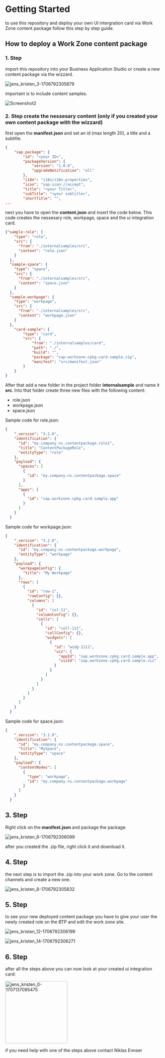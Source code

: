 # Getting Started

to use this repository and deploy your own UI intergration card via Work Zone content package follow this step by step guide.

## How to deploy a Work Zone content package

### 1. Step
import this repository into your Business Application Studio or create a new content package via the wizzard. 

![jens_kristen_3-1706792305879](https://github.com/user-attachments/assets/d8f66c00-7367-43bd-b459-84448d6b64d7)

important is to include content samples.

![Screenshot2](https://github.com/user-attachments/assets/e7357de6-0935-4746-bff8-db2fcf61e391)

### 2. Step create the nessesary content (only if you created your own content package with the wizzard)

first open the **manifest.json** and set an id (max length 20), a title and a subtitle.
```json
{
	"sap.package": {
		"id": "<your ID>",
		"packageVersion": {
			"version": "1.0.0",
			"upgradeNotification": "all"
		},
		"i18n": "i18n/i18n.properties",
		"icon": "sap-icon://accept",
		"title": "<your Title>",
		"subTitle": "<your subtitle>",
		"shortTitle": "",
...
```
next you have to open the **content.json** and insert the code below. 
This code creates the nessesary role, workpage, space and the ui integration card.
```json
{"sample-role": {
    "type": "role",
    "src": {
      "from": "./internalsamples/src",
      "content": "role.json"
    }
  },
  "sample-space": {
    "type": "space",
    "src": {
      "from": "./internalsamples/src",
      "content": "space.json"
    }
  },
  "sample-workpage": {
    "type": "workpage",
    "src": {
      "from": "./internalsamples/src",
      "content": "workpage.json"
    }
  },
    "card-sample": {
        "type": "card",
        "src": {
            "from": "./internalsamples/card",
            "path": "./",
            "build": "",
            "package": "sap-workzone-cpkg-card-sample.zip",
            "manifest": "src/manifest.json"
        }
    }
}
```
After that add a new folder in the project folder **internalsample** and name it **src**. 
Into that folder create three new files with the following content:
- role.json
- workpage.json
- space.json

Sample code for role.json:
```json
{
    "_version": "3.2.0",
    "identification": {
      "id": "my.company.ns.contentpackage.role1",
      "title": "ContentPackageRole",
      "entityType": "role"
    },
    "payload": {
      "spaces": [
        {
          "id": "my.company.ns.contentpackage.space"
        }
      ],
      "apps": [
        {
          "id": "sap.workzone.cpkg.card.sample.app"
        }
      ]
    }
  }
```

Sample code for workpage.json:
```json
{
    "_version": "3.2.0",
    "identification": {
      "id": "my.company.ns.contentpackage.workpage",
      "entityType": "workpage"
    },
    "payload": {
      "workpageConfig": {
        "title": "My Workpage"
      },
      "rows": [
        {
          "id": "row-1",
          "rowConfig": {},
          "columns": [
            {
              "id": "col-11",
              "columnConfig": {},
              "cells": [
                {
                  "id": "cell-111",
                  "cellConfig": {},
                  "widgets": [
                    {
                      "id": "widg-1111",
                      "viz": {
                        "appId": "sap.workzone.cpkg.card.sample.app",
                        "vizId": "sap.workzone.cpkg.card.sample.viz"
                      }
                    }
                  ]
                }
              ]
            }
          ]
        }
      ]
    }
  }
```

Sample code for space.json:
```json
{
    "_version": "3.1.0",
    "identification": {
      "id": "my.company.ns.contentpackage.space",
      "title": "MySpace",
      "entityType": "space"
    },
    "payload": {
      "contentNodes": [
        {
          "type": "workpage",
          "id": "my.company.ns.contentpackage.workpage"
        }
      ]
    }
  }
```

## 3. Step
Right click on the **manifest.json** and package the package.

![jens_kristen_6-1706792306099](https://github.com/user-attachments/assets/5c476eb0-7e4c-4cdb-8bcb-c2bcd6450ec2)

after you created the .zip file, right click it and download it.

## 4. Step
the next step is to import the .zip into your work zone.
Go to the content channels and create a new one.

![jens_kristen_8-1706792305832](https://github.com/user-attachments/assets/a635d9d7-1895-4fe2-9295-8c8e68b31b38)

## 5. Step 
to see your new deployed content package you have to give your user the newly created role on the BTP and edit the work zone site. 

![jens_kristen_12-1706792306199](https://github.com/user-attachments/assets/168a0752-6631-4b79-8173-b3f9c5c1ced5)

![jens_kristen_14-1706792306271](https://github.com/user-attachments/assets/23aaec63-9e98-4e6a-9517-7bfbbdf4da53)

## 6. Step 
after all the steps above you can now look at your created ui integration card:

<img width="200" alt="jens_kristen_0-1707137095475" src="https://github.com/user-attachments/assets/9c77641d-c21e-49b9-b03e-20eb1a3837bd">

if you need help with one of the steps above contact Niklas Ennser

